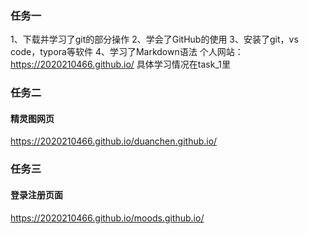### 任务一
1、下载并学习了git的部分操作
2、学会了GitHub的使用
3、安装了git，vs code，typora等软件
4、学习了Markdown语法
个人网站：https://2020210466.github.io/
具体学习情况在task_1里
### 任务二
#### 精灵图网页
https://2020210466.github.io/duanchen.github.io/
### 任务三
#### 登录注册页面
https://2020210466.github.io/moods.github.io/
